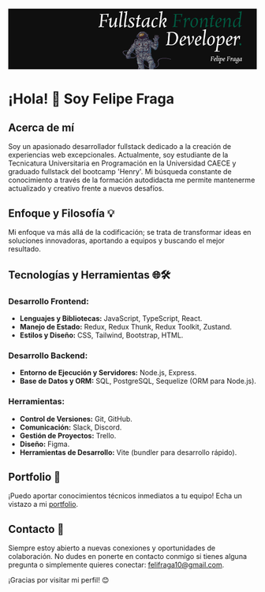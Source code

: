 ![Imagen](fondo.png)


# ¡Hola! 👋 Soy Felipe Fraga

## Acerca de mí
Soy un apasionado desarrollador fullstack dedicado a la creación de experiencias web excepcionales. Actualmente, soy estudiante de la Tecnicatura Universitaria en Programación en la Universidad CAECE y graduado fullstack del bootcamp 'Henry'. Mi búsqueda constante de conocimiento a través de la formación autodidacta me permite mantenerme actualizado y creativo frente a nuevos desafíos.

## Enfoque y Filosofía 💡
Mi enfoque va más allá de la codificación; se trata de transformar ideas en soluciones innovadoras, aportando a equipos y buscando el mejor resultado.

## Tecnologías y Herramientas 🌐🛠️
### Desarrollo Frontend:
- **Lenguajes y Bibliotecas:** JavaScript, TypeScript, React.
- **Manejo de Estado:** Redux, Redux Thunk, Redux Toolkit, Zustand.
- **Estilos y Diseño:** CSS, Tailwind, Bootstrap, HTML.

### Desarrollo Backend:
- **Entorno de Ejecución y Servidores:** Node.js, Express.
- **Base de Datos y ORM:** SQL, PostgreSQL, Sequelize (ORM para Node.js).

### Herramientas:
- **Control de Versiones:** Git, GitHub.
- **Comunicación:** Slack, Discord.
- **Gestión de Proyectos:** Trello.
- **Diseño:** Figma.
- **Herramientas de Desarrollo:** Vite (bundler para desarrollo rápido).

## Portfolio 🚀
¡Puedo aportar conocimientos técnicos inmediatos a tu equipo! Echa un vistazo a mi [portfolio](https://felipe-fraga.vercel.app/).

## Contacto 📩
Siempre estoy abierto a nuevas conexiones y oportunidades de colaboración. No dudes en ponerte en contacto conmigo si tienes alguna pregunta o simplemente quieres conectar: felifraga10@gmail.com.

¡Gracias por visitar mi perfil! 😊




